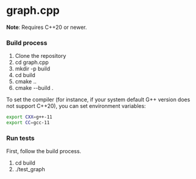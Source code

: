 # graph.cpp

**Note**: Requires C++20 or newer.

### Build process

1. Clone the repository
2. cd graph.cpp
3. mkdir -p build
4. cd build
5. cmake ..
6. cmake --build .

To set the compiler (for instance, if your system default G++ version does not support C++20), you can set environment variables:

```bash
export CXX=g++-11
export CC=gcc-11
```

### Run tests

First, follow the build process.

1. cd build
2. ./test_graph
